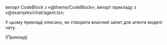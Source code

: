 
імпорт CodeBlock з «@theme/CodeBlock»; імпорт прикладу з «@examples/chat/agent.ts»;


У цьому прикладі описано, як створити власний запит для агента моделі чату.

<CodeBlock language="typescript">{Приклад}</CodeBlock>
